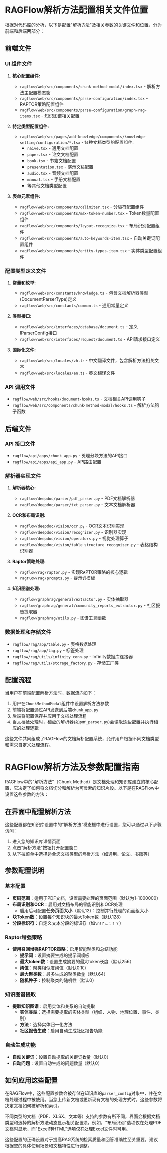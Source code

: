 # RAGFlow解析方法配置相关文件位置

根据对代码库的分析，以下是配置"解析方法"及相关参数的关键文件和位置，分为前端和后端两部分：

## 前端文件

### UI 组件文件

1. **核心配置组件:**
   - `ragflow/web/src/components/chunk-method-modal/index.tsx` - 解析方法主配置模态窗
   - `ragflow/web/src/components/parse-configuration/index.tsx` - RAPTOR策略配置组件
   - `ragflow/web/src/components/parse-configuration/graph-rag-items.tsx` - 知识图谱相关配置

2. **特定类型配置组件:**
   - `ragflow/web/src/pages/add-knowledge/components/knowledge-setting/configuration/*.tsx` - 各种文档类型的配置组件:
     - `naive.tsx` - 通用文档配置
     - `paper.tsx` - 论文文档配置
     - `book.tsx` - 书籍文档配置
     - `presentation.tsx` - 演示文稿配置
     - `audio.tsx` - 音频文档配置
     - `manual.tsx` - 手册文档配置
     - 等其他文档类型配置

3. **表单元素组件:**
   - `ragflow/web/src/components/delimiter.tsx` - 分隔符配置组件
   - `ragflow/web/src/components/max-token-number.tsx` - Token数量配置组件
   - `ragflow/web/src/components/layout-recognize.tsx` - 布局识别配置组件
   - `ragflow/web/src/components/auto-keywords-item.tsx` - 自动关键词配置组件
   - `ragflow/web/src/components/entity-types-item.tsx` - 实体类型配置组件

### 配置类型定义文件

1. **常量和枚举:**
   - `ragflow/web/src/constants/knowledge.ts` - 包含文档解析器类型(DocumentParserType)定义
   - `ragflow/web/src/constants/common.ts` - 通用常量定义

2. **类型接口:**
   - `ragflow/web/src/interfaces/database/document.ts` - 定义IParserConfig接口
   - `ragflow/web/src/interfaces/request/document.ts` - API请求接口定义

3. **国际化文件:**
   - `ragflow/web/src/locales/zh.ts` - 中文翻译文件，包含解析方法相关文本
   - `ragflow/web/src/locales/en.ts` - 英文翻译文件

### API 调用文件

- `ragflow/web/src/hooks/document-hooks.ts` - 文档相关API调用钩子
- `ragflow/web/src/components/chunk-method-modal/hooks.ts` - 解析方法钩子函数

## 后端文件

### API 接口文件

- `ragflow/api/apps/chunk_app.py` - 处理分块方法的API接口
- `ragflow/api/apps/api_app.py` - API路由配置

### 解析器实现文件

1. **解析器核心:**
   - `ragflow/deepdoc/parser/pdf_parser.py` - PDF文档解析器
   - `ragflow/deepdoc/parser/txt_parser.py` - 文本文档解析器

2. **OCR和布局识别:**
   - `ragflow/deepdoc/vision/ocr.py` - OCR文本识别实现
   - `ragflow/deepdoc/vision/recognizer.py` - 识别器实现
   - `ragflow/deepdoc/vision/operators.py` - 视觉处理算子
   - `ragflow/deepdoc/vision/table_structure_recognizer.py` - 表格结构识别器

3. **Raptor策略处理:**
   - `ragflow/rag/raptor.py` - 实现RAPTOR策略的核心逻辑
   - `ragflow/rag/prompts.py` - 提示词模板

4. **知识图谱处理:**
   - `ragflow/graphrag/general/extractor.py` - 实体抽取器
   - `ragflow/graphrag/general/community_reports_extractor.py` - 社区报告提取器
   - `ragflow/graphrag/utils.py` - 图谱工具函数

### 数据处理和存储文件

- `ragflow/rag/app/table.py` - 表格数据处理
- `ragflow/rag/app/tag.py` - 标签处理
- `ragflow/rag/utils/infinity_conn.py` - Infinity数据库连接器
- `ragflow/rag/utils/storage_factory.py` - 存储工厂类

## 配置流程

当用户在前端配置解析方法时，数据流向如下：

1. 用户在`ChunkMethodModal`组件中设置解析方法参数
2. 前端将配置通过API发送到后端`chunk_app.py`
3. 后端将配置保存并应用于文档处理流程
4. 当文档被处理时，相应的解析器(如`pdf_parser.py`)会读取这些配置并执行相应的处理逻辑

这些文件共同组成了RAGFlow的文档解析配置系统，允许用户根据不同文档类型和需求自定义处理流程。

# RAGFlow解析方法及参数配置指南

RAGFlow中的"解析方法"（Chunk Method）是文档处理和知识库建立的核心配置，它决定了如何将文档切分和解析为可检索的知识片段。以下是在RAGFlow中设置这些参数的方法：

## 在界面中配置解析方法

这些配置都在知识库设置中的"解析方法"模态框中进行设置，您可以通过以下步骤访问：

1. 进入您的知识库详情页面
2. 点击"解析方法"按钮打开配置窗口
3. 从下拉菜单中选择适合您文档类型的解析方法（如通用、论文、书籍等）

## 参数配置说明

### 基本配置

- **页码范围**：适用于PDF文档，设置需要处理的页面范围（默认为1-1000000）
- **布局识别和OCR**：启用对文档布局的智能识别和OCR处理
  - 启用后可配置**任务页面大小**（默认12）：控制并行处理的页面组大小
- **块Token数**：设置每个知识块的最大Token数（默认128）
- **分段标识符**：自定义文本分段的标识符（如`\n!?;。；！？`）

### Raptor增强策略

- **使用召回增强RAPTOR策略**：启用智能聚类和总结功能
  - **提示词**：设置摘要生成的提示词模板
  - **最大token数**：设置生成摘要的最大token长度（默认256）
  - **阈值**：聚类相似度阈值（默认0.10）
  - **最大聚类数**：最多生成的聚类数量（默认64）
  - **随机种子**：控制聚类的随机性（默认0）

### 知识图谱提取

- **提取知识图谱**：启用实体和关系的自动提取
  - **实体类型**：选择需要提取的实体类型（组织、人物、地理位置、事件、类别）
  - **方法**：选择实体归一化方法
  - **社区报告生成**：启用自动生成社区报告功能

### 自动生成功能

- **自动关键词**：设置自动提取的关键词数量（默认0）
- **自动问题**：设置自动生成的问题数量（默认0）

## 如何应用这些配置

在RAGFlow中，这些配置参数会被存储在知识库的`parser_config`对象中，并在文档处理过程中被使用。当您上传新文档或更新现有文档的处理方式时，这些参数将决定文档如何被解析和索引。

不同类型的文档（PDF、XLSX、文本等）支持的参数有所不同，界面会根据文档类型和选择的解析方法动态显示相关配置项。例如，"布局识别"选项仅在处理PDF文档时显示，而"Excel转HTML"选项仅在处理Excel文件时可用。

这些配置的正确设置对于提高RAG系统的检索质量和回答准确性至关重要，建议根据您的具体使用场景和文档特性进行调整。